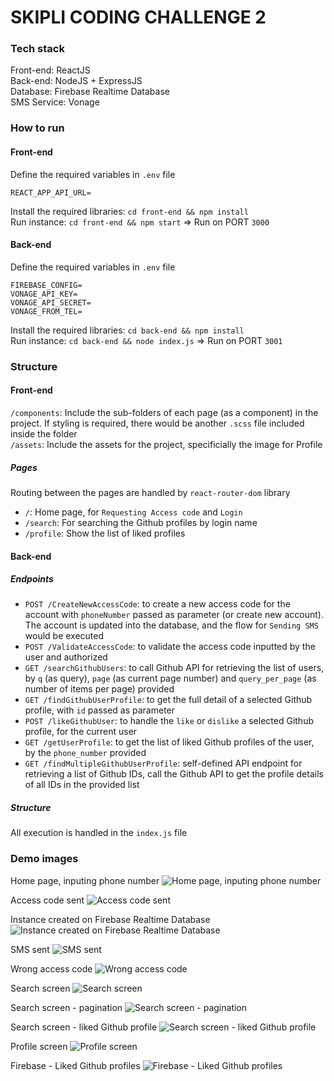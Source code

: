 # SKIPLI CODING CHALLENGE 2

### Tech stack
Front-end: ReactJS</br>
Back-end: NodeJS + ExpressJS</br>
Database: Firebase Realtime Database</br>
SMS Service: Vonage</br>

### How to run
#### Front-end
Define the required variables in `.env` file</br>
```
REACT_APP_API_URL=
```
Install the required libraries: `cd front-end && npm install` </br>
Run instance: `cd front-end && npm start` => Run on PORT `3000`
#### Back-end
Define the required variables in `.env` file</br>
```
FIREBASE_CONFIG=
VONAGE_API_KEY=
VONAGE_API_SECRET=
VONAGE_FROM_TEL=
```
Install the required libraries: `cd back-end && npm install` </br>
Run instance: `cd back-end && node index.js` => Run on PORT `3001`

### Structure
#### Front-end
`/components`: Include the sub-folders of each page (as a component) in the project. If styling is required, there would be another `.scss` file included inside the folder</br>
`/assets`: Include the assets for the project, specificially the image for Profile</br>
##### Pages
Routing between the pages are handled by `react-router-dom` library</br>
- `/`: Home page, for `Requesting Access code` and `Login`</br>
- `/search`: For searching the Github profiles by login name</br>
- `/profile`: Show the list of liked profiles

#### Back-end
##### Endpoints
- `POST /CreateNewAccessCode`: to create a new access code for the account with `phoneNumber` passed as parameter (or create new account). The account is updated into the database, and the flow for `Sending SMS` would be executed
- `POST /ValidateAccessCode`: to validate the access code inputted by the user and authorized
- `GET /searchGithubUsers`: to call Github API for retrieving the list of users, by `q` (as query), `page` (as current page number) and `query_per_page` (as number of items per page) provided
- `GET /findGithubUserProfile`: to get the full detail of a selected Github profile, with `id` passed as parameter
- `POST /likeGithubUser`: to handle the `like` or `dislike` a selected Github profile, for the current user
- `GET /getUserProfile`: to get the list of liked Github profiles of the user, by the `phone_number` provided
- `GET /findMultipleGithubUserProfile`: self-defined API endpoint for retrieving a list of Github IDs, call the Github API to get the profile details of all IDs in the provided list

##### Structure
All execution is handled in the `index.js` file

### Demo images
Home page, inputing phone number
![Home page, inputing phone number](https://firebasestorage.googleapis.com/v0/b/skipli-code-challenge2.appspot.com/o/Screen%20Shot%202023-02-04%20at%2023.48.37.png?alt=media&token=5d8e1e28-3c33-4479-a932-1a64253bb624)

Access code sent
![Access code sent](https://firebasestorage.googleapis.com/v0/b/skipli-code-challenge2.appspot.com/o/Screen%20Shot%202023-02-04%20at%2023.44.24.png?alt=media&token=7292b5e8-548d-4405-a167-82e869c8c300)

Instance created on Firebase Realtime Database
![Instance created on Firebase Realtime Database](https://firebasestorage.googleapis.com/v0/b/skipli-code-challenge2.appspot.com/o/Screen%20Shot%202023-02-04%20at%2023.44.42.png?alt=media&token=f1091cf7-9844-4e91-8800-07f0082795fa)

SMS sent
![SMS sent](https://firebasestorage.googleapis.com/v0/b/skipli-code-challenge2.appspot.com/o/Screen%20Shot%202023-02-04%20at%2023.44.58.png?alt=media&token=987a6b88-bad0-4758-abec-65ac896ea61d)

Wrong access code
![Wrong access code](https://firebasestorage.googleapis.com/v0/b/skipli-code-challenge2.appspot.com/o/Screen%20Shot%202023-02-04%20at%2023.45.26.png?alt=media&token=5a92c279-ecaa-4d21-846d-ab53811ef1a2)

Search screen
![Search screen](https://firebasestorage.googleapis.com/v0/b/skipli-code-challenge2.appspot.com/o/Screen%20Shot%202023-02-04%20at%2023.45.54.png?alt=media&token=79402c74-5ef1-4c82-b5da-30ed1e7a7be3)

Search screen - pagination
![Search screen - pagination](https://firebasestorage.googleapis.com/v0/b/skipli-code-challenge2.appspot.com/o/Screen%20Shot%202023-02-04%20at%2023.46.14.png?alt=media&token=c6bd6bc1-22e7-44c5-8d7e-1923e71131fa)

Search screen - liked Github profile
![Search screen - liked Github profile](https://firebasestorage.googleapis.com/v0/b/skipli-code-challenge2.appspot.com/o/Screen%20Shot%202023-02-04%20at%2023.46.42.png?alt=media&token=5260c806-8b15-489d-bc19-74c538dc5714)

Profile screen
![Profile screen](https://firebasestorage.googleapis.com/v0/b/skipli-code-challenge2.appspot.com/o/Screen%20Shot%202023-02-04%20at%2023.47.41.png?alt=media&token=6dfe4944-35b4-4eef-9bab-d9455e024ff7)

Firebase - Liked Github profiles
![Firebase - Liked Github profiles](https://firebasestorage.googleapis.com/v0/b/skipli-code-challenge2.appspot.com/o/Screen%20Shot%202023-02-04%20at%2023.54.14.png?alt=media&token=9b5a891c-d696-451e-9e35-c3d5c67f794f)
